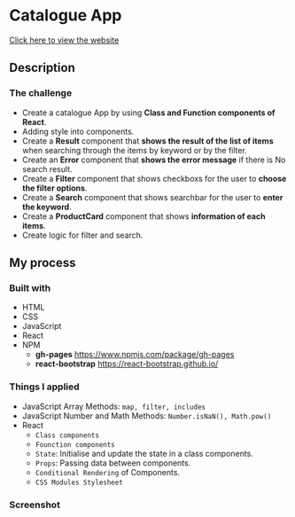 # Catalogue App 
[Click here to view the website](https://jwd-activity.github.io/catalogue-app_ver01/)

## Description
### The challenge
- Create a catalogue App by using **Class and Function components of React**.
- Adding style into components.
- Create a **Result** component that **shows the result of the list of items** when searching through the items by keyword or by the filter.
- Create an **Error** component that **shows the error message** if there is No search result.
- Create a **Filter** component that shows checkboxs for the user to **choose the filter options**.
- Create a **Search** component that shows searchbar for the user to **enter the keyword**.
- Create a **ProductCard** component that shows **information of each items**.
- Create logic for filter and search.

## My process
### Built with
- HTML
- CSS
- JavaScript
- React
- NPM 
  - **gh-pages** https://www.npmjs.com/package/gh-pages
  - **react-bootstrap** https://react-bootstrap.github.io/

### Things I applied
- JavaScript Array Methods: `map, filter, includes` 
- JavaScript Number and Math Methods: `Number.isNaN(), Math.pow()`
- React  
  - `Class components`
  - `Founction components`
  - `State`: Initialise and update the state in a class components.
  - `Props`: Passing data between components.
  - `Conditional Rendering` of Components.  
  - `CSS Modules Stylesheet`

### Screenshot








